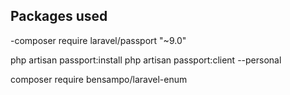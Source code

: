 

## Packages used 
-composer require laravel/passport "~9.0"

php artisan passport:install
php artisan passport:client --personal

composer require bensampo/laravel-enum
